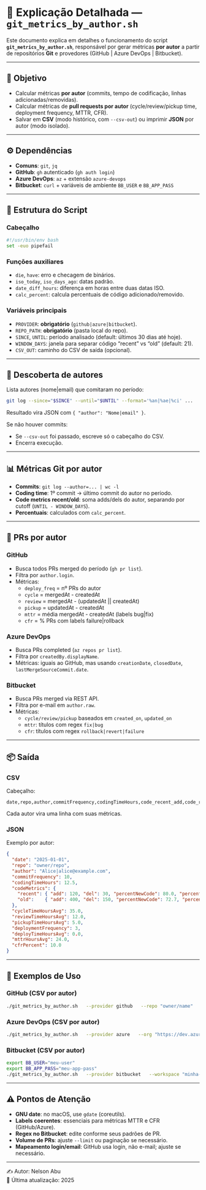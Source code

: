 # 📖 Explicação Detalhada — `git_metrics_by_author.sh`

Este documento explica em detalhes o funcionamento do script **`git_metrics_by_author.sh`**, responsável por gerar métricas **por autor** a partir de repositórios **Git** e provedores (GitHub | Azure DevOps | Bitbucket).

---

## 🎯 Objetivo

- Calcular métricas **por autor** (commits, tempo de codificação, linhas adicionadas/removidas).  
- Calcular métricas de **pull requests por autor** (cycle/review/pickup time, deployment frequency, MTTR, CFR).  
- Salvar em **CSV** (modo histórico, com `--csv-out`) ou imprimir **JSON** por autor (modo isolado).

---

## ⚙️ Dependências

- **Comuns**: `git`, `jq`  
- **GitHub**: `gh` autenticado (`gh auth login`)  
- **Azure DevOps**: `az` + extensão `azure-devops`  
- **Bitbucket**: `curl` + variáveis de ambiente `BB_USER` e `BB_APP_PASS`

---

## 🧱 Estrutura do Script

### Cabeçalho
```bash
#!/usr/bin/env bash
set -euo pipefail
```

### Funções auxiliares
- `die`, `have`: erro e checagem de binários.  
- `iso_today`, `iso_days_ago`: datas padrão.  
- `date_diff_hours`: diferença em horas entre duas datas ISO.  
- `calc_percent`: calcula percentuais de código adicionado/removido.

### Variáveis principais
- `PROVIDER`: **obrigatório** (`github|azure|bitbucket`).  
- `REPO_PATH`: **obrigatório** (pasta local do repo).  
- `SINCE`, `UNTIL`: período analisado (default: últimos 30 dias até hoje).  
- `WINDOW_DAYS`: janela para separar código “recent” vs “old” (default: 21).  
- `CSV_OUT`: caminho do CSV de saída (opcional).

---

## 👤 Descoberta de autores

Lista autores (nome|email) que comitaram no período:
```bash
git log --since="$SINCE" --until="$UNTIL" --format='%an|%ae|%ci' ...
```
Resultado vira JSON com `{ "author": "Nome|email" }`.

Se não houver commits:
- Se `--csv-out` foi passado, escreve só o cabeçalho do CSV.  
- Encerra execução.

---

## 📊 Métricas Git por autor

- **Commits**: `git log --author=... | wc -l`  
- **Coding time**: 1º commit → último commit do autor no período.  
- **Code metrics recent/old**: soma adds/dels do autor, separando por cutoff (`UNTIL - WINDOW_DAYS`).  
- **Percentuais**: calculados com `calc_percent`.

---

## 🔄 PRs por autor

### GitHub
- Busca todos PRs merged do período (`gh pr list`).  
- Filtra por `author.login`.  
- Métricas:  
  - `deploy_freq` = nº PRs do autor  
  - `cycle` = mergedAt - createdAt  
  - `review` = mergedAt - (updatedAt || createdAt)  
  - `pickup` = updatedAt - createdAt  
  - `mttr` = média mergedAt - createdAt (labels bug|fix)  
  - `cfr` = % PRs com labels failure|rollback

### Azure DevOps
- Busca PRs completed (`az repos pr list`).  
- Filtra por `createdBy.displayName`.  
- Métricas: iguais ao GitHub, mas usando `creationDate`, `closedDate`, `lastMergeSourceCommit.date`.

### Bitbucket
- Busca PRs merged via REST API.  
- Filtra por e-mail em `author.raw`.  
- Métricas:  
  - `cycle/review/pickup` baseados em `created_on`, `updated_on`  
  - `mttr`: títulos com regex `fix|bug`  
  - `cfr`: títulos com regex `rollback|revert|failure`

---

## 📦 Saída

### CSV
Cabeçalho:
```csv
date,repo,author,commitFrequency,codingTimeHours,code_recent_add,code_recent_del,...,cfrPercent
```

Cada autor vira uma linha com suas métricas.

### JSON
Exemplo por autor:
```json
{
  "date": "2025-01-01",
  "repo": "owner/repo",
  "author": "Alice|alice@example.com",
  "commitFrequency": 10,
  "codingTimeHours": 12.5,
  "codeMetrics": {
    "recent": { "add": 120, "del": 30, "percentNewCode": 80.0, "percentDeletedCode": 20.0 },
    "old":    { "add": 400, "del": 150, "percentNewCode": 72.7, "percentDeletedCode": 27.3 }
  },
  "cycleTimeHoursAvg": 35.0,
  "reviewTimeHoursAvg": 12.0,
  "pickupTimeHoursAvg": 5.0,
  "deploymentFrequency": 3,
  "deployTimeHoursAvg": 0.0,
  "mttrHoursAvg": 24.0,
  "cfrPercent": 10.0
}
```

---

## 🚀 Exemplos de Uso

### GitHub (CSV por autor)
```bash
./git_metrics_by_author.sh   --provider github   --repo "owner/name"   --repo-path "/repos/name"   --since 2025-01-01 --until 2025-01-31   --csv-out "/repos/name/reports/metrics_daily_github_by_author.csv"
```

### Azure DevOps (CSV por autor)
```bash
./git_metrics_by_author.sh   --provider azure   --org "https://dev.azure.com/minha-org"   --project "MeuProjeto"   --repo "MinhaRepo"   --repo-path "/repos/minha-repo"   --since 2025-01-01 --until 2025-01-31   --csv-out "/repos/minha-repo/reports/metrics_daily_azure_by_author.csv"
```

### Bitbucket (CSV por autor)
```bash
export BB_USER="meu-user"
export BB_APP_PASS="meu-app-pass"
./git_metrics_by_author.sh   --provider bitbucket   --workspace "minha-workspace"   --repo "repo-slug"   --repo-path "/repos/repo-slug"   --since 2025-01-01 --until 2025-01-31   --csv-out "/repos/repo-slug/reports/metrics_daily_bitbucket_by_author.csv"
```

---

## ⚠️ Pontos de Atenção

- **GNU date**: no macOS, use `gdate` (coreutils).  
- **Labels coerentes**: essenciais para métricas MTTR e CFR (GitHub/Azure).  
- **Regex no Bitbucket**: edite conforme seus padrões de PR.  
- **Volume de PRs**: ajuste `--limit` ou paginação se necessário.  
- **Mapeamento login/email**: GitHub usa login, não e-mail; ajuste se necessário.

---

✍️ Autor: Nelson Abu  
📅 Última atualização: 2025
